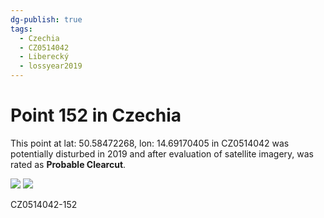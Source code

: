 ```yaml
---
dg-publish: true
tags:
  - Czechia
  - CZ0514042
  - Liberecký
  - lossyear2019
---
```


# Point 152 in Czechia

This point at lat: 50.58472268, lon: 14.69170405 in CZ0514042 was potentially disturbed in 2019 and after evaluation of satellite imagery, was rated as **Probable Clearcut**.

<div class='juxtapose' data-showcredits='false'>
<img src='https://baserow-backend-production20240528124524339000000001.s3.amazonaws.com/user_files/pJxWnBeZi9JXmuDW70IOzrO8GxkpQOrc_40e198cd00da402749eafddabc0bc965a48716b2ca28e2671f704e99fdc270f4.png' data-label='May 2015' />
<img src='https://baserow-backend-production20240528124524339000000001.s3.amazonaws.com/user_files/l2IpqPe3LY3GvTKvEEa418bGnTOfTTHV_609118e00e3016fccc4dd6a57312f40c74f22c0827d3551fa6250744f8b21f2d.png' data-label='April 2019' />
</div>

CZ0514042-152